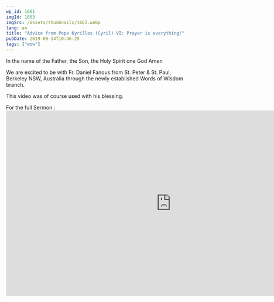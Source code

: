 ```yaml
---
wp_id: 1661
imgId: 1663
imgSrc: /assets/thumbnails/1663.webp
lang: en
title: "Advice from Pope Kyrillos (Cyril) VI: Prayer is everything!"
pubDate: 2019-08-14T10:46:25
tags: ["wow"]
---
```


<!-- page: 6 -->

<p>In the name of the Father, the Son, the Holy Spirit one God Amen</p>
<p>We are excited to be with Fr. Daniel Fanous from St. Peter &amp; St. Paul, Berkeley NSW, Australia through the newly established Words of Wisdom branch.</p>
<p>This video was of course used with his blessing.</p>
<p>For the full Sermon :<br />
<iframe loading="lazy" title="PKF - Pope Kyrillos(Cyril) with Fr. Dr. Daniel Fanous" width="900" height="506" src="https://www.youtube.com/embed/wBMF1IVBpp0?feature=oembed" frameborder="0" allow="accelerometer; autoplay; encrypted-media; gyroscope; picture-in-picture" allowfullscreen></iframe></p>
